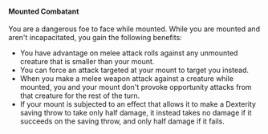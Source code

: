 #### Mounted Combatant

You are a dangerous foe to face while mounted. While you are mounted and aren't incapacitated, you gain the following benefits:

-   You have advantage on melee attack rolls against any unmounted creature that is smaller than your mount.
-   You can force an attack targeted at your mount to target you instead.
-   When you make a melee weapon attack against a creature while mounted, you and your mount don't provoke opportunity attacks from that creature for the rest of the turn.
-   If your mount is subjected to an effect that allows it to make a Dexterity saving throw to take only half damage, it instead takes no damage if it succeeds on the saving throw, and only half damage if it fails.